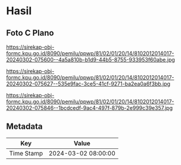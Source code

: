 # Hasil

## Foto C Plano

https://sirekap-obj-formc.kpu.go.id/8090/pemilu/ppwp/81/02/01/20/14/8102012014017-20240302-075600--4a5a810b-b1d9-44b5-8755-933953f60abe.jpg

https://sirekap-obj-formc.kpu.go.id/8090/pemilu/ppwp/81/02/01/20/14/8102012014017-20240302-075627--535e9fac-3ce5-41cf-9271-ba2ea0a6f3bb.jpg

https://sirekap-obj-formc.kpu.go.id/8090/pemilu/ppwp/81/02/01/20/14/8102012014017-20240302-075846--1bcdcedf-9ac4-497f-879b-2e999c39e357.jpg


## Metadata

| Key        | Value               |
| ---------- | ------------------- |
| Time Stamp | 2024-03-02 08:00:00 |




